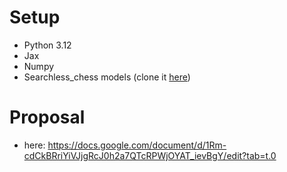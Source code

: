 # Setup
- Python 3.12
- Jax
- Numpy
- Searchless_chess models (clone it [here](https://github.com/google-deepmind/searchless_chess.git/))

# Proposal 
- here: https://docs.google.com/document/d/1Rm-cdCkBRriYiVJjgRcJ0h2a7QTcRPWjOYAT_ievBgY/edit?tab=t.0
